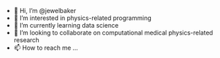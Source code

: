 - 👋 Hi, I’m @jewelbaker
- 👀 I’m interested in physics-related programming 
- 🌱 I’m currently learning data science
- 💞️ I’m looking to collaborate on computational medical physics-related research
- 📫 How to reach me ...

<!---
jewelbaker/jewelbaker is a ✨ special ✨ repository because its `README.md` (this file) appears on your GitHub profile.
You can click the Preview link to take a look at your changes.
--->
